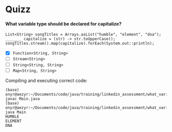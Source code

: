 # Quizz

#### What variable type should be declared for capitalize?

```shell
List<String> songTitles = Arrays.asList("humble", "element", "dna");
_______ capitalize = (str) -> str.toUpperCase();
songTitles.stream().map(capitalize).forEach(System.out::println);
```

- [X] `Function<String, String>`
- [ ] `Stream<String>`
- [ ] `String<String, String>`
- [ ] `Map<String, String>`

Compiling and executing correct code:

```shell
(base) onyr@aezyr:~/Documents/code/java/training/linkedin_assessment/what_variable_type_0$ javac Main.java
(base) onyr@aezyr:~/Documents/code/java/training/linkedin_assessment/what_variable_type_0$ java Main 
HUMBLE
ELEMENT
DNA
```
